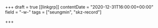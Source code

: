 +++
draft = true
[[linkgrp]]
contentDate = "2020-12-31T16:00:00+00:00"
field = "-w-"
tags = ["seungmin", "skz-record"]

+++
